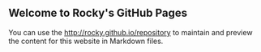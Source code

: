 ## Welcome to Rocky's GitHub Pages

You can use the http://rocky.github.io/repository to maintain and preview the content for this website in Markdown files.
